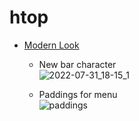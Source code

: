 # htop
* [Modern Look](modernlook.patch)
  - New bar character  
    ![2022-07-31_18-15_1](https://user-images.githubusercontent.com/2061234/182033121-daf62761-555e-4db6-a98e-20551601eb69.png)

  - Paddings for menu  
    ![paddings](https://user-images.githubusercontent.com/2061234/182033112-14be9a27-79ed-4ff1-a263-b771f7ad2308.png)
